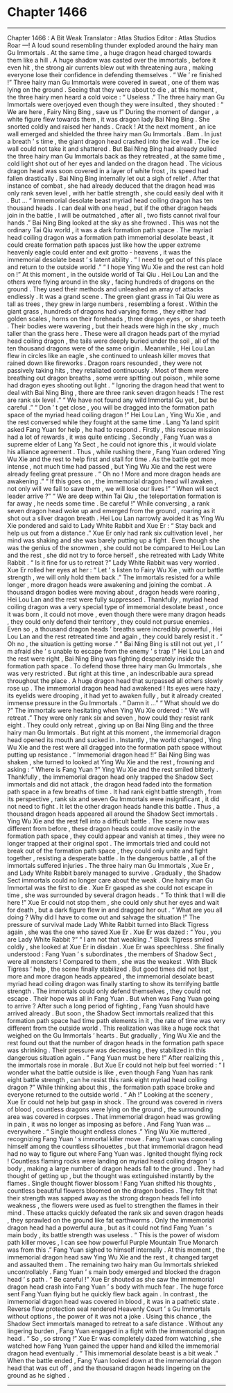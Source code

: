 
# Chapter 1466


---

Chapter 1466 : A Bit Weak
Translator : Atlas Studios Editor : Atlas Studios
Roar —!
A loud sound resembling thunder exploded around the hairy man Gu Immortals .
At the same time , a huge dragon head charged towards them like a hill .
A huge shadow was casted over the immortals , before it even hit , the strong air currents blew out with threatening aura , making everyone lose their confidence in defending themselves .
“ We ’ re finished !” Three hairy man Gu Immortals were covered in sweat , one of them was lying on the ground .
Seeing that they were about to die , at this moment , the three hairy men heard a cold voice : “ Useless .”
The three hairy man Gu Immortals were overjoyed even though they were insulted , they shouted : “ We are here , Fairy Ning Bing , save us !”
During the moment of danger , a white figure flew towards them , it was dragon lady Bai Ning Bing .
She snorted coldly and raised her hands .
Crack !
At the next moment , an ice wall emerged and shielded the three hairy man Gu Immortals .
Bam .
In just a breath ’ s time , the giant dragon head crashed into the ice wall .
The ice wall could not take it and shattered .
But Bai Ning Bing had already pulled the three hairy man Gu Immortals back as they retreated , at the same time , cold light shot out of her eyes and landed on the dragon head .
The vicious dragon head was soon covered in a layer of white frost , its speed had fallen drastically .
Bai Ning Bing internally let out a sigh of relief .
After that instance of combat , she had already deduced that the dragon head was only rank seven level , with her battle strength , she could easily deal with it .
But …
“ Immemorial desolate beast myriad head coiling dragon has ten thousand heads . I can deal with one head , but if the other dragon heads join in the battle , I will be outmatched , after all , two fists cannot rival four hands .”
Bai Ning Bing looked at the sky as she frowned .
This was not the ordinary Tai Qiu world , it was a dark formation path space .
The myriad head coiling dragon was a formation path immemorial desolate beast , it could create formation path spaces just like how the upper extreme heavenly eagle could enter and exit grotto - heavens , it was the immemorial desolate beast ’ s latent ability .
“ I need to get out of this place and return to the outside world .”
“ I hope Ying Wu Xie and the rest can hold on !”
At this moment , in the outside world of Tai Qiu .
Hei Lou Lan and the others were flying around in the sky , facing hundreds of dragons on the ground . They used their methods and unleashed an array of attacks endlessly .
It was a grand scene .
The green giant grass in Tai Qiu were as tall as trees , they grew in large numbers , resembling a forest .
Within the giant grass , hundreds of dragons had varying forms , they either had golden scales , horns on their foreheads , three dragon eyes , or sharp teeth . Their bodies were wavering , but their heads were high in the sky , much taller than the grass here .
These were all dragon heads part of the myriad head coiling dragon , the tails were deeply buried under the soil , all of the ten thousand dragons were of the same origin .
Meanwhile , Hei Lou Lan flew in circles like an eagle , she continued to unleash killer moves that rained down like fireworks .
Dragon roars resounded , they were not passively taking hits , they retaliated continuously . Most of them were breathing out dragon breaths , some were spitting out poison , while some had dragon eyes shooting out light .
“ Ignoring the dragon head that went to deal with Bai Ning Bing , there are three rank seven dragon heads ! The rest are rank six level .”
“ We have not found any wild Immortal Gu yet , but be careful .”
“ Don ’ t get close , you will be dragged into the formation path space of the myriad head coiling dragon !”
Hei Lou Lan , Ying Wu Xie , and the rest conversed while they fought at the same time .
Lang Ya land spirit asked Fang Yuan for help , he had to respond . Firstly , this rescue mission had a lot of rewards , it was quite enticing . Secondly , Fang Yuan was a supreme elder of Lang Ya Sect , he could not ignore this , it would violate his alliance agreement .
Thus , while rushing there , Fang Yuan ordered Ying Wu Xie and the rest to help first and stall for time .
As the battle got more intense , not much time had passed , but Ying Wu Xie and the rest were already feeling great pressure .
“ Oh no ! More and more dragon heads are awakening .”
“ If this goes on , the immemorial dragon head will awaken , not only will we fail to save them , we will lose our lives !”
“ When will sect leader arrive ?”
“ We are deep within Tai Qiu , the teleportation formation is far away , he needs some time . Be careful !”
While conversing , a rank seven dragon head woke up and emerged from the ground , roaring as it shot out a silver dragon breath .
Hei Lou Lan narrowly avoided it as Ying Wu Xie pondered and said to Lady White Rabbit and Xue Er : “ Stay back and help us out from a distance .”
Xue Er only had rank six cultivation level , her mind was shaking and she was barely putting up a fight .
Even though she was the genius of the snowmen , she could not be compared to Hei Lou Lan and the rest , she did not try to force herself , she retreated with Lady White Rabbit .
“ Is it fine for us to retreat ?” Lady White Rabbit was very worried .
Xue Er rolled her eyes at her : “ Let ’ s listen to Fairy Wu Xie , with our battle strength , we will only hold them back .”
The immortals resisted for a while longer , more dragon heads were awakening and joining the combat .
A thousand dragon bodies were moving about , dragon heads were roaring , Hei Lou Lan and the rest were fully suppressed .
Thankfully , myriad head coiling dragon was a very special type of immemorial desolate beast , once it was born , it could not move , even though there were many dragon heads , they could only defend their territory , they could not pursue enemies .
Even so , a thousand dragon heads ’ breaths were incredibly powerful , Hei Lou Lan and the rest retreated time and again , they could barely resist it .
“ Oh no , the situation is getting worse .”
“ Bai Ning Bing is still not out yet , I ’ m afraid she ’ s unable to escape from the enemy ’ s trap !”
Hei Lou Lan and the rest were right , Bai Ning Bing was fighting desperately inside the formation path space . To defend those three hairy man Gu Immortals , she was very restricted .
But right at this time , an indescribable aura spread throughout the place .
A huge dragon head that surpassed all others slowly rose up .
The immemorial dragon head had awakened !
Its eyes were hazy , its eyelids were drooping , it had yet to awaken fully , but it already created immense pressure in the Gu Immortals .
“ Damn it …”
“ What should we do ?”
The immortals were hesitating when Ying Wu Xie ordered : “ We will retreat .”
They were only rank six and seven , how could they resist rank eight . They could only retreat , giving up on Bai Ning Bing and the three hairy man Gu Immortals .
But right at this moment , the immemorial dragon head opened its mouth and sucked in .
Instantly , the world changed , Ying Wu Xie and the rest were all dragged into the formation path space without putting up resistance .
“ Immemorial dragon head !!” Bai Ning Bing was shaken , she turned to looked at Ying Wu Xie and the rest , frowning and asking : “ Where is Fang Yuan ?”
Ying Wu Xie and the rest smiled bitterly .
Thankfully , the immemorial dragon head only trapped the Shadow Sect immortals and did not attack , the dragon head faded into the formation path space in a few breaths of time .
It had rank eight battle strength , from its perspective , rank six and seven Gu Immortals were insignificant , it did not need to fight .
It let the other dragon heads handle this battle .
Thus , a thousand dragon heads appeared all around the Shadow Sect immortals .
Ying Wu Xie and the rest fell into a difficult battle .
The scene now was different from before , these dragon heads could move easily in the formation path space , they could appear and vanish at times , they were no longer trapped at their original spot .
The immortals tried and could not break out of the formation path space , they could only unite and fight together , resisting a desperate battle .
In the dangerous battle , all of the immortals suffered injuries . The three hairy man Gu Immortals , Xue Er , and Lady White Rabbit barely managed to survive .
Gradually , the Shadow Sect immortals could no longer care about the weak .
One hairy man Gu Immortal was the first to die .
Xue Er gasped as she could not escape in time , she was surrounded by several dragon heads .
“ To think that I will die here !” Xue Er could not stop them , she could only shut her eyes and wait for death , but a dark figure flew in and dragged her out .
“ What are you all doing ? Why did I have to come out and salvage the situation !” The pressure of survival made Lady White Rabbit turned into Black Tigress again , she was the one who saved Xue Er .
Xue Er was dazed : “ You , you are Lady White Rabbit ?”
“ I am not that weakling .” Black Tigress smiled coldly , she looked at Xue Er in disdain .
Xue Er was speechless .
She finally understood : Fang Yuan ’ s subordinates , the members of Shadow Sect , were all monsters ! Compared to them , she was the weakest .
With Black Tigress ’ help , the scene finally stabilized .
But good times did not last , more and more dragon heads appeared , the immemorial desolate beast myriad head coiling dragon was finally starting to show its terrifying battle strength .
The immortals could only defend themselves , they could not escape .
Their hope was all in Fang Yuan .
But when was Fang Yuan going to arrive ?
After such a long period of fighting , Fang Yuan should have arrived already . But soon , the Shadow Sect immortals realized that this formation path space had time path elements in it , the rate of time was very different from the outside world . This realization was like a huge rock that weighed on the Gu Immortals ’ hearts .
But gradually , Ying Wu Xie and the rest found out that the number of dragon heads in the formation path space was shrinking .
Their pressure was decreasing , they stabilized in this dangerous situation again .
“ Fang Yuan must be here !” After realizing this , the immortals rose in morale .
But Xue Er could not help but feel worried : “ I wonder what the battle outside is like , even though Fang Yuan has rank eight battle strength , can he resist this rank eight myriad head coiling dragon ?”
While thinking about this , the formation path space broke and everyone returned to the outside world .
“ Ah !” Looking at the scenery , Xue Er could not help but gasp in shock .
The ground was covered in rivers of blood , countless dragons were lying on the ground , the surrounding area was covered in corpses .
That immemorial dragon head was growling in pain , it was no longer as imposing as before .
And Fang Yuan was … everywhere .
“ Single thought endless clones .” Ying Wu Xie muttered , recognizing Fang Yuan ’ s immortal killer move .
Fang Yuan was concealing himself among the countless silhouettes , but that immemorial dragon head had no way to figure out where Fang Yuan was .
Ignited thought flying rock !
Countless flaming rocks were landing on myriad head coiling dragon ’ s body , making a large number of dragon heads fall to the ground .
They had thought of getting up , but the thought was extinguished instantly by the flames .
Single thought flower blossom !
Fang Yuan shifted his thoughts , countless beautiful flowers bloomed on the dragon bodies .
They felt that their strength was sapped away as the strong dragon heads fell into weakness , the flowers were used as fuel to strengthen the flames in their mind .
These attacks quickly defeated the rank six and seven dragon heads , they sprawled on the ground like fat earthworms .
Only the immemorial dragon head had a powerful aura , but as it could not find Fang Yuan ’ s main body , its battle strength was useless .
“ This is the power of wisdom path killer moves , I can see how powerful Purple Mountain True Monarch was from this .” Fang Yuan sighed to himself internally .
At this moment , the immemorial dragon head saw Ying Wu Xie and the rest , it changed target and assaulted them .
The remaining two hairy man Gu Immortals shrieked uncontrollably .
Fang Yuan ’ s main body emerged and blocked the dragon head ’ s path .
“ Be careful !” Xue Er shouted as she saw the immemorial dragon head crash into Fang Yuan ’ s body with much fear .
The huge force sent Fang Yuan flying but he quickly flew back again .
In contrast , the immemorial dragon head was covered in blood , it was in a pathetic state .
Reverse flow protection seal rendered Heavenly Court ’ s Gu Immortals without options , the power of it was not a joke .
Using this chance , the Shadow Sect immortals managed to retreat to a safe distance .
Without any lingering burden , Fang Yuan engaged in a fight with the immemorial dragon head .
“ So , so strong !” Xue Er was completely dazed from watching , she watched how Fang Yuan gained the upper hand and killed the immemorial dragon head eventually .
“ This immemorial desolate beast is a bit weak .” When the battle ended , Fang Yuan looked down at the immemorial dragon head that was cut off , and the thousand dragon heads lingering on the ground as he sighed .

---

